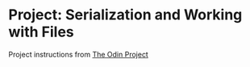# Project: Serialization and Working with Files
Project instructions from [The Odin Project](http://www.theodinproject.com/ruby-programming/file-i-o-and-serialization)

